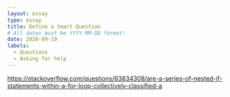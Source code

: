 ```yaml
---
layout: essay
type: essay
title: Define a Smart Question
# All dates must be YYYY-MM-DD format!
date: 2020-09-10
labels:
  - Questions
  - Asking for help
---
```


https://stackoverflow.com/questions/63834308/are-a-series-of-nested-if-statements-within-a-for-loop-collectively-classified-a
